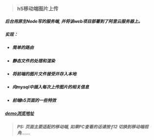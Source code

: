 > ###  h5移动端图片上传

##### 后台用原生Node写的服务端, 并将该web项目部署到了阿里云服务器上。

##### 实现：

* ##### 简单的路由

* ##### 静态文件的处理和渲染

* ##### 将前端的图片文件接受并存入本地

* ##### 向mysql中插入每次上传图片的相关信息

* ##### 前端h5页面的一些特效


##### [demo浏览地址](http://cosmos-alien.com:8080)

> ##### PS: 页面主要适配的移动端, 如果PC查看的话请按 f12 切换到移动端视角......





